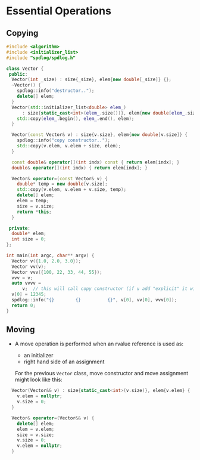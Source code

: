 # Essential Operations





## Copying

```cpp
#include <algorithm>
#include <initializer_list>
#include "spdlog/spdlog.h"

class Vector {
 public:
  Vector(int _size) : size{_size}, elem{new double[_size]} {};
  ~Vector() {
    spdlog::info("destructor..");
    delete[] elem;
  }
  Vector(std::initializer_list<double> elem_)
      : size{static_cast<int>(elem_.size())}, elem{new double[elem_.size()]} {
    std::copy(elem_.begin(), elem_.end(), elem);
  }

  Vector(const Vector& v) : size{v.size}, elem{new double[v.size]} {
    spdlog::info("copy constructor..");
    std::copy(v.elem, v.elem + size, elem);
  }

  const double& operator[](int indx) const { return elem[indx]; }
  double& operator[](int indx) { return elem[indx]; }

  Vector& operator=(const Vector& v) {
    double* temp = new double[v.size];
    std::copy(v.elem, v.elem + v.size, temp);
    delete[] elem;
    elem = temp;
    size = v.size;
    return *this;
  }

 private:
  double* elem;
  int size = 0;
};

int main(int argc, char** argv) {
  Vector v({1.0, 2.0, 3.0});
  Vector vv(v);
  Vector vvv({100, 22, 33, 44, 55});
  vvv = v;
  auto vvvv =
      v;  // this will call copy constructor (if u add "explicit" it will raise an error)
  v[0] = 12345;
  spdlog::info("{}        {}          {}", v[0], vv[0], vvv[0]);
  return 0;
}
```



## Moving

- A move operation is performed when an rvalue reference is used as:

  - an initializer
  - right hand side of an assignment

  For the previous `Vector` class, move constructor and move assignment might look like this:

```cpp
  Vector(Vector&& v) : size{static_cast<int>(v.size)}, elem{v.elem} {
    v.elem = nullptr;
    v.size = 0;
  }

  Vector& operator=(Vector&& v) {
    delete[] elem;
    elem = v.elem;
    size = v.size;
    v.size = 0;
    v.elem = nullptr;
  }
```

